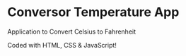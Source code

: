 # Conversor Temperature App

Application to Convert Celsius to Fahrenheit

Coded with HTML, CSS & JavaScript!